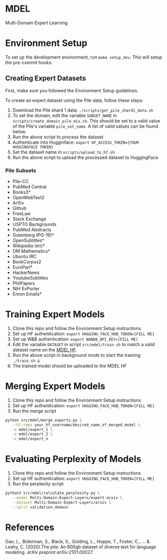 # MDEL

Multi-Domain Expert Learning

# Environment Setup

To set up the development environment, run `make setup_dev`. This will setup the
pre-commit hooks.

## Creating Expert Datasets

First, make sure you followed the Environment Setup guidelines.

To create an expert dataset using the Pile data, follow these steps:

1. Download the Pile shard 1 data: `./scripts/get_pile_shard1_data.sh`
2. To set the domain, edit the variable `SUBSET_NAME` in
   `scripts/create_domain_pile_mix.sh`. This should be set to a valid value of
   the Pile's variable `pile_set_name`. A list of valid values can be found
   below.
3. Run the above script to process the dataset
4. Authenticate into Hugginface:
   `export HF_ACCESS_TOKEN={YOUR HUGGINGFACE TOKEN}`
5. Set the dataset name in `scripts/upload_to_hf.sh`
6. Run the above script to upload the processed dataset to HuggingFace

### Pile Subsets

- Pile-CC
- PubMed Central
- Books3†
- OpenWebText2
- ArXiv
- Github
- FreeLaw
- Stack Exchange
- USPTO Backgrounds
- PubMed Abstracts
- Gutenberg (PG-19)†
- OpenSubtitles†
- Wikipedia (en)†
- DM Mathematics†
- Ubuntu IRC
- BookCorpus2
- EuroParl†
- HackerNews
- YoutubeSubtitles
- PhilPapers
- NIH ExPorter
- Enron Emails†

# Training Expert Models

1. Clone this repo and follow the Environment Setup instructions
2. Set up HF authentication: `export HUGGING_FACE_HUB_TOKEN=[FILL ME]`
3. Set up W&B authentication: `export WANDB_API_KEY=[FILL ME]`
4. Edit the variable `DATASET` in script `src/mdel/train.sh` to match a valid
   dataset name on the
   [MDEL HF](https://huggingface.co/Multi-Domain-Expert-Layers).
5. Run the above script in background mode to start the training: `./train.sh &`
6. The trained model should be uploaded to the MDEL HF

# Merging Expert Models

1. Clone this repo and follow the Environment Setup instructions
2. Set up HF authentication: `export HUGGING_FACE_HUB_TOKEN=[FILL ME]`
3. Run the merge script

```bash
python src/mdel/merge_experts.py \
   --hf-repo your_hf_username/desired_name_of_merged_model \
   -e mdel/expert_1 \
   -e mdel/expert_2 \
   -e mdel/expert_n
```

# Evaluating Perplexity of Models

1. Clone this repo and follow the Environment Setup instructions
2. Set up HF authentication: `export HUGGING_FACE_HUB_TOKEN=[FILL ME]`
3. Run the perplexity script

```bash
python3 src/mdel/calculate_perplexity.py \
   --model Multi-Domain-Expert-Layers/expert-arxiv \
   --dataset Multi-Domain-Expert-Layers/arxiv \
   --split validation_domain
```

# References

Gao, L., Biderman, S., Black, S., Golding, L., Hoppe, T., Foster, C., ... &
Leahy, C. (2020).The pile: An 800gb dataset of diverse text for language
modeling. _arXiv preprint arXiv:2101.00027_.

